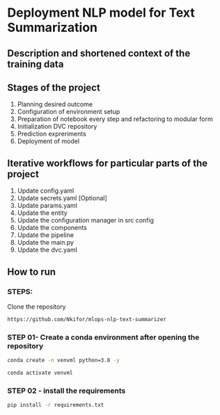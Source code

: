 # Deployment NLP model for Text Summarization



## Description and shortened context of the training data


## Stages of the project

1. Planning desired outcome
2. Configuration of environment setup
3. Preparation of notebook every step and refactoring to modular form
4. Initialization DVC repository
5. Prediction expreriments
6. Deployment of model


## Iterative workflows for particular parts of the project

1. Update config.yaml
2. Update secrets.yaml [Optional]
3. Update params.yaml
4. Update the entity
5. Update the configuration manager in src config
6. Update the components
7. Update the pipeline
8. Update the main.py
9. Update the dvc.yaml




## How to run

### STEPS:

Clone the repository

```bash
https://github.com/Nkifor/mlops-nlp-text-summarizer
```
### STEP 01- Create a conda environment after opening the repository

```bash
conda create -n venvml python=3.8 -y
```

```bash
conda activate venvml
```

### STEP 02 - install the requirements
```bash
pip install -r requirements.txt
```

